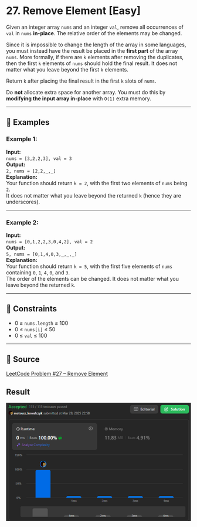 # 27. Remove Element [Easy]

Given an integer array `nums` and an integer `val`, remove all occurrences of `val` in `nums` **in-place**. The relative order of the elements may be changed.

Since it is impossible to change the length of the array in some languages, you must instead have the result be placed in the **first part** of the array `nums`. More formally, if there are `k` elements after removing the duplicates, then the first `k` elements of `nums` should hold the final result. It does not matter what you leave beyond the first `k` elements.

Return `k` after placing the final result in the first `k` slots of `nums`.

Do **not** allocate extra space for another array. You must do this by **modifying the input array in-place** with `O(1)` extra memory.

---

## 🧪 Examples

### Example 1:
**Input:**  
`nums = [3,2,2,3], val = 3`  
**Output:**  
`2, nums = [2,2,_,_]`  
**Explanation:**  
Your function should return `k = 2`, with the first two elements of `nums` being `2`.  
It does not matter what you leave beyond the returned `k` (hence they are underscores).  

---

### Example 2:
**Input:**  
`nums = [0,1,2,2,3,0,4,2], val = 2`  
**Output:**  
`5, nums = [0,1,4,0,3,_,_,_]`  
**Explanation:**  
Your function should return `k = 5`, with the first five elements of `nums` containing `0`, `1`, `4`, `0`, and `3`.  
The order of the elements can be changed. It does not matter what you leave beyond the returned `k`.

---

## 📌 Constraints
- 0 ≤ `nums.length` ≤ 100  
- 0 ≤ `nums[i]` ≤ 50  
- 0 ≤ `val` ≤ 100  

---

## 🔗 Source  
[LeetCode Problem #27 – Remove Element](https://leetcode.com/problems/remove-element/)

## Result  
![LeetCode Result](../assets/removeElement.png)
